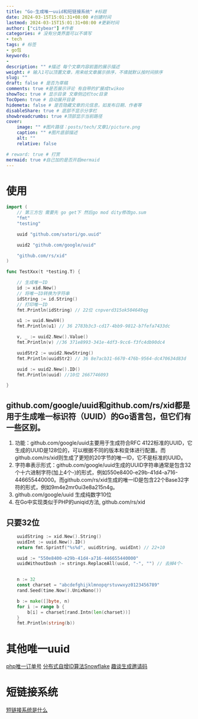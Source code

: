 ```yaml
---
title: "Go-生成唯一uuid和短链接系统" #标题
date: 2024-03-15T15:01:31+08:00 #创建时间
lastmod: 2024-03-15T15:01:31+08:00 #更新时间
author: ["citybear"] #作者
categories: # 没有分类界面可以不填写
- tech
tags: # 标签
- go包
keywords: 
- 
description: "" #描述 每个文章内容前面的展示描述
weight: # 输入1可以顶置文章，用来给文章展示排序，不填就默认按时间排序
slug: ""
draft: false # 是否为草稿
comments: true #是否展示评论 有自带的扩展成twikoo
showToc: true # 显示目录 文章侧边栏toc目录
TocOpen: true # 自动展开目录
hidemeta: false # 是否隐藏文章的元信息，如发布日期、作者等
disableShare: true # 底部不显示分享栏
showbreadcrumbs: true #顶部显示当前路径
cover:
    image: "" #图片路径：posts/tech/文章1/picture.png
    caption: "" #图片底部描述
    alt: ""
    relative: false

# reward: true # 打赏
mermaid: true #自己加的是否开启mermaid
---
```

# 使用
``` go
import (
	// 第三方包 需要先 go get下 然后go mod dity修改go.sum
	"fmt"
	"testing"

	uuid "github.com/satori/go.uuid"

	uuid2 "github.com/google/uuid"

	"github.com/rs/xid"
)

func TestXxx(t *testing.T) {

	// 生成唯一ID
	id := xid.New()
	// 将唯一ID转换为字符串
	idString := id.String()
	// 打印唯一ID
	fmt.Println(idString) // 22位 cnpverd315ok504649qg

	u1 := uuid.NewV4()
	fmt.Println(u1) // 36 2783b3c3-cd17-4bb9-9812-b7fefa7433dc

	v, _ := uuid2.New().Value()
	fmt.Println(v) //36 371e8993-341e-4df3-9cc6-f3fc4db90dc4

	uuidStr2 := uuid2.NewString()
	fmt.Println(uuidStr2) // 36 8e7acb31-6670-476b-9564-dc470634d83d

	uuid := uuid2.New().ID()
	fmt.Println(uuid) //10位 2667746093

}
```

## github.com/google/uuid和github.com/rs/xid都是用于生成唯一标识符（UUID）的Go语言包，但它们有一些区别。
1. 功能：github.com/google/uuid主要用于生成符合RFC 4122标准的UUID，它生成的UUID是128位的，可以根据不同的版本和变体进行配置。而github.com/rs/xid则生成了更短的20字节的唯一ID，它不是标准的UUID。
2. 字符串表示形式：github.com/google/uuid生成的UUID字符串通常是包含32个十六进制字符(加上4个-)的形式，例如550e8400-e29b-41d4-a716-446655440000。而github.com/rs/xid生成的唯一ID是包含22个Base32字符的形式，例如9m4e2mr0ui3e8a215n4g。
3. github.com/google/uuid 生成纯数字10位
4. 在Go中实现类似于PHP的uniqid方法, github.com/rs/xid

## 只要32位
``` go
	uuidString := xid.New().String()
	uuidInt := uuid.New().ID()
	return fmt.Sprintf("%s%d", uuidString, uuidInt) // 22+10

    uuid := "550e8400-e29b-41d4-a716-446655440000"
	uuidWithoutDash := strings.ReplaceAll(uuid, "-", "") // 去掉4个-


	n := 32
	const charset = "abcdefghijklmnopqrstuvwxyz0123456789"
	rand.Seed(time.Now().UnixNano())

	b := make([]byte, n)
	for i := range b {
		b[i] = charset[rand.Intn(len(charset))]
	}
	fmt.Println(string(b))
```

# 其他唯一uuid
[php唯一订单号](https://note.youdao.com/s/Zz9Be1I5)
[分布式自增ID算法Snowflake](https://note.youdao.com/s/7Wyf0sMf)
[趣谈生成邀请码](https://note.youdao.com/s/Kis2OPRZ)

# 短链接系统
[短链接系统是什么](https://juejin.cn/post/7350585600858898484?utm_source=gold_browser_extension)
